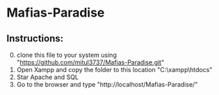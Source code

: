# Mafias-Paradise
## Instructions:
0. clone this file to your system using "https://github.com/mitul3737/Mafias-Paradise.git"
1. Open Xampp and copy the folder to this location "C:\xampp\htdocs"
2. Star Apache and SQL
3. Go to the browser and type "http://localhost/Mafias-Paradise/"
